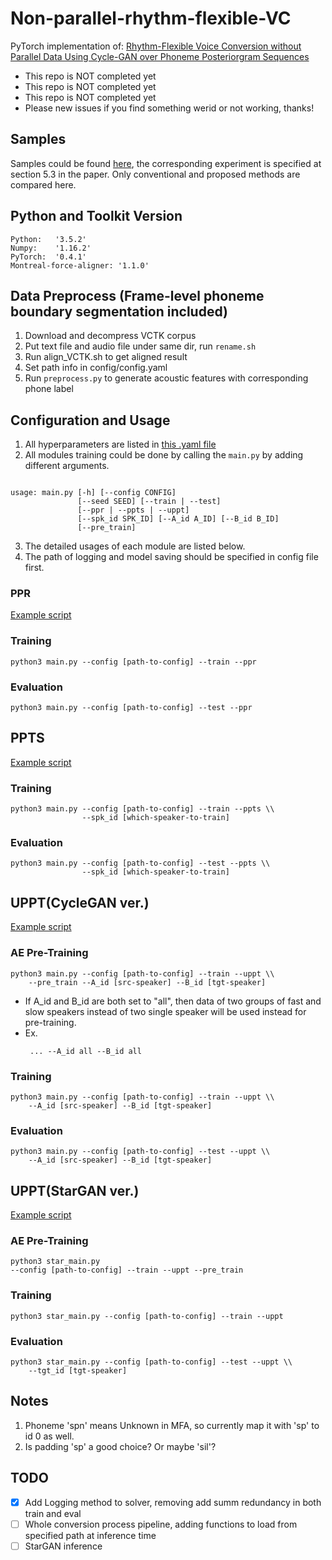 # Non-parallel-rhythm-flexible-VC
PyTorch implementation of: 
[Rhythm-Flexible Voice Conversion without Parallel Data Using Cycle-GAN over Phoneme Posteriorgram Sequences](https://arxiv.org/abs/1808.03113)

* This repo is NOT completed yet
* This repo is NOT completed yet
* This repo is NOT completed yet
* Please new issues if you find something werid or not working, thanks!

## Samples
Samples could be found [here](./samples), the corresponding experiment is specified at section 5.3 in the paper. Only conventional and proposed methods are compared here.

## Python and Toolkit Version
    Python:   '3.5.2'
    Numpy:    '1.16.2'
    PyTorch:  '0.4.1'
    Montreal-force-aligner: '1.1.0'

## Data Preprocess (Frame-level phoneme boundary segmentation included)
1. Download and decompress VCTK corpus
2. Put text file and audio file under same dir, run `rename.sh`
3. Run align_VCTK.sh to get aligned result
4. Set path info in config/config.yaml
5. Run `preprocess.py` to generate acoustic features with corresponding phone label

## Configuration and Usage
1. All hyperparameters are listed in [this .yaml file](./config/config.yaml)
2. All modules training could be done by calling the `main.py` by adding different arguments. 
<pre><code>
usage: main.py [-h] [--config CONFIG] 
               [--seed SEED] [--train | --test]
               [--ppr | --ppts | --uppt] 
               [--spk_id SPK_ID] [--A_id A_ID] [--B_id B_ID] 
               [--pre_train]
</code></pre>
3. The detailed usages of each module are listed below.
4. The path of logging and model saving should be specified in config file first.

### PPR
[Example script](./ppr.sh)
### Training
<pre><code>python3 main.py --config [path-to-config] --train --ppr</code></pre>
### Evaluation
<pre><code>python3 main.py --config [path-to-config] --test --ppr</code></pre>

## PPTS
[Example script](./ppts.sh)
### Training
<pre><code>python3 main.py --config [path-to-config] --train --ppts \\
                --spk_id [which-speaker-to-train]</code></pre>

### Evaluation
<pre><code>python3 main.py --config [path-to-config] --test --ppts \\
                --spk_id [which-speaker-to-train]</code></pre>

## UPPT(CycleGAN ver.)
[Example script](./uppt.sh)
### AE Pre-Training
<pre><code>python3 main.py --config [path-to-config] --train --uppt \\
    --pre_train --A_id [src-speaker] --B_id [tgt-speaker]</code></pre>
* If A_id and B_id are both set to "all", then data of two groups of fast and slow speakers instead of two single speaker will be used instead for pre-training.
* Ex. <pre><code> ... --A_id all --B_id all</code></pre>

### Training
<pre><code>python3 main.py --config [path-to-config] --train --uppt \\
    --A_id [src-speaker] --B_id [tgt-speaker]</code></pre>

### Evaluation
<pre><code>python3 main.py --config [path-to-config] --test --uppt \\
    --A_id [src-speaker] --B_id [tgt-speaker]</code></pre>

## UPPT(StarGAN ver.)
[Example script](./star.sh)
### AE Pre-Training
<pre><code>python3 star_main.py 
--config [path-to-config] --train --uppt --pre_train</code></pre>

### Training
<pre><code>python3 star_main.py --config [path-to-config] --train --uppt</code></pre>

### Evaluation
<pre><code>python3 star_main.py --config [path-to-config] --test --uppt \\
    --tgt_id [tgt-speaker]</code></pre>


## Notes
1. Phoneme 'spn' means Unknown in MFA, so currently map it with 'sp' to id 0 as well.
2. Is padding 'sp' a good choice? Or maybe 'sil'?

## TODO
- [x] Add Logging method to solver, removing add summ redundancy in both train and eval
- [ ] Whole conversion process pipeline, adding functions to load from specified path at inference time
- [ ] StarGAN inference
